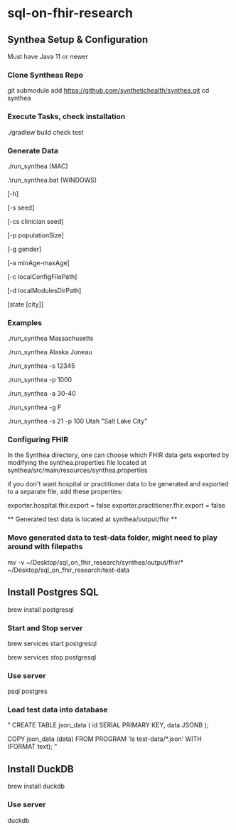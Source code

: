 # sql-on-fhir-research

## Synthea Setup & Configuration

Must have Java 11 or newer

### Clone Syntheas Repo

git submodule add https://github.com/synthetichealth/synthea.git
cd synthea

### Execute Tasks, check installation

./gradlew build check test

### Generate Data

./run_synthea (MAC)

.\run_synthea.bat (WINDOWS)

[-h]

[-s seed] 

[-cs clinician seed]

[-p populationSize]

[-g gender]

[-a minAge-maxAge]

[-c localConfigFilePath]

[-d localModulesDirPath]

[state [city]]

### Examples

./run_synthea Massachusetts

./run_synthea Alaska Juneau

./run_synthea -s 12345

./run_synthea -p 1000

./run_synthea -a 30-40 

./run_synthea -g F

./run_synthea -s 21 -p 100 Utah "Salt Lake City"

### Configuring FHIR

In the Synthea directory, one can choose which FHIR data gets exported by modifying the synthea.properties file located at synthea/src/main/resources/synthea.properties

if you don't want hospital or practitioner data to be generated and exported to a separate file, add these properties:

exporter.hospital.fhir.export = false
exporter.practitioner.fhir.export = false

** Generated test data is located at synthea/output/fhir **

### Move generated data to test-data folder, might need to play around with filepaths

mv -v ~/Desktop/sql_on_fhir_research/synthea/output/fhir/* ~/Desktop/sql_on_fhir_research/test-data

## Install Postgres SQL

brew install postgresql

### Start and Stop server

brew services start postgresql

brew services stop postgresql

### Use server 

psql postgres

### Load test data into database

"
CREATE TABLE json_data (
    id SERIAL PRIMARY KEY,
    data JSONB
);

COPY json_data (data)
FROM PROGRAM 'ls test-data/*.json'
WITH (FORMAT text);
"

## Install DuckDB

brew install duckdb

### Use server

duckdb